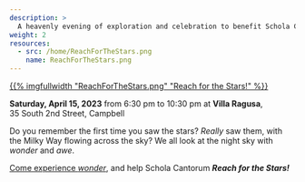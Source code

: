 ```yaml
---
description: >
  A heavenly evening of exploration and celebration to benefit Schola Cantorum
weight: 2
resources:
  - src: /home/ReachForTheStars.png
    name: ReachForTheStars.png
---
```


<a href="/gala">{{% imgfullwidth "ReachForTheStars.png" "Reach for the Stars!" %}}</a>

**Saturday, April 15, 2023** from&nbsp;6:30&nbsp;pm&nbsp;to&nbsp;10:30&nbsp;pm
at **Villa Ragusa**, 35&nbsp;South&nbsp;2nd&nbsp;Street,&nbsp;Campbell

Do you remember the first time you saw the stars?
_Really_ saw them, with the Milky Way flowing across the sky?
We all look at the night sky with _wonder_ and _awe_.

<a href="/gala">Come experience _wonder_</a>, and help Schola Cantorum _**Reach for the Stars!**_
